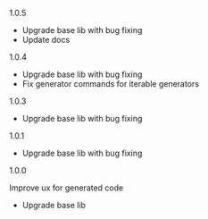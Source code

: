 1.0.5

- Upgrade base lib with bug fixing
- Update docs

1.0.4

- Upgrade base lib with bug fixing
- Fix generator commands for iterable generators

1.0.3

- Upgrade base lib with bug fixing

1.0.1

- Upgrade base lib with bug fixing

1.0.0 

Improve ux for generated code

- Upgrade base lib
